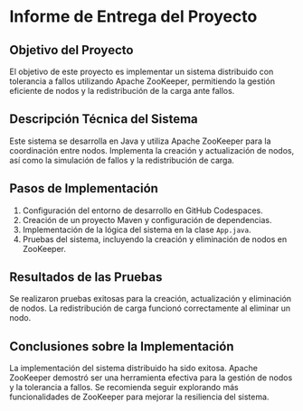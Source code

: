 # Informe de Entrega del Proyecto

## Objetivo del Proyecto
El objetivo de este proyecto es implementar un sistema distribuido con tolerancia a fallos utilizando Apache ZooKeeper, permitiendo la gestión eficiente de nodos y la redistribución de la carga ante fallos.

## Descripción Técnica del Sistema
Este sistema se desarrolla en Java y utiliza Apache ZooKeeper para la coordinación entre nodos. Implementa la creación y actualización de nodos, así como la simulación de fallos y la redistribución de carga.

## Pasos de Implementación
1. Configuración del entorno de desarrollo en GitHub Codespaces.
2. Creación de un proyecto Maven y configuración de dependencias.
3. Implementación de la lógica del sistema en la clase `App.java`.
4. Pruebas del sistema, incluyendo la creación y eliminación de nodos en ZooKeeper.

## Resultados de las Pruebas
Se realizaron pruebas exitosas para la creación, actualización y eliminación de nodos. La redistribución de carga funcionó correctamente al eliminar un nodo.

## Conclusiones sobre la Implementación
La implementación del sistema distribuido ha sido exitosa. Apache ZooKeeper demostró ser una herramienta efectiva para la gestión de nodos y la tolerancia a fallos. Se recomienda seguir explorando más funcionalidades de ZooKeeper para mejorar la resiliencia del sistema.
